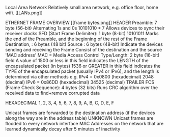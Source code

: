 Local Area Network
Relatively small area network, e.g. office floor, home wifi.
[[LANs.png]]

ETHERNET FRAME OVERVIEW
[[frame bytes.png]]
HEADER
    Preamble: 7 byte (56-bit)
        Alternating 1s and 0s
        10101010 * 7
        Allows devices to sync their receiver clocks
    SFD (Start Frame Delimiter): 1 byte (8-bit)
        10101011
        Marks the end of the Preamble, and the beginning of the rest of the Frame
    Destination, : 6 bytes (48 bit)
    Source  : 6 bytes (48-bit)
        Indicate the devices sending and receiving the Frame
        Consist of the destination and the source 'MAC address'
        MAC = Media Access Control
    Type/Length: 2 byte (16-bit) field
        A value of 1500 or less in this field indicates the LENGTH of the encapsulated packet (in bytes)
        1536 or GREATER in this field indicates the TYPE of the encapsulated packet (usually IPv4 or IPv6), and the length is determined via other methods
            e.g. IPv4 = 0x0800 (hexadecimal)
                        2048 (decimal)
                IPv6 = 0x86DD (hexadecimal)
                        34525 (decimal)
TRAILER
    FCS (Frame Check Sequence): 4 bytes (32 bits)
        Runs CRC algorithm over the received data to find+remove corrupted data

HEXADECIMAL
1, 2, 3, 4, 5, 6, 7, 8, 9, A, B, C, D, E, F

Unicast frames are forwarded to the destination address (if the devices along the way are in the address table)
UNKNOWN Unicast frames are flooded  to every network interface
MAC Addresses on the network that are learned dynamically decay after 5 minutes of inactivity

